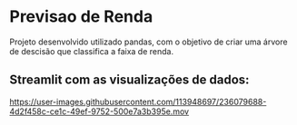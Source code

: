# Previsao de Renda

Projeto desenvolvido utilizado pandas, com o objetivo de criar uma árvore de descisão que classifica a faixa de renda.

## Streamlit com as visualizações de dados:

https://user-images.githubusercontent.com/113948697/236079688-4d2f458c-ce1c-49ef-9752-500e7a3b395e.mov

